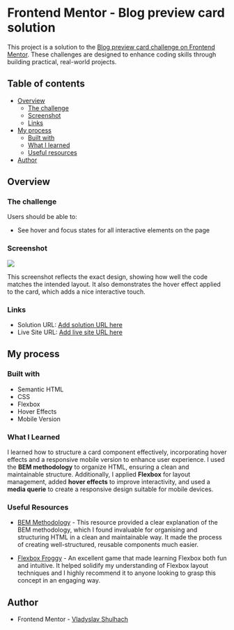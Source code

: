 # Frontend Mentor - Blog preview card solution

This project is a solution to the [Blog preview card challenge on Frontend Mentor](https://www.frontendmentor.io/challenges/blog-preview-card-ckPaj01IcS). These challenges are designed to enhance coding skills through building practical, real-world projects.

## Table of contents

- [Overview](#overview)
  - [The challenge](#the-challenge)
  - [Screenshot](#screenshot)
  - [Links](#links)
- [My process](#my-process)
  - [Built with](#built-with)
  - [What I learned](#what-i-learned)
  - [Useful resources](#useful-resources)
- [Author](#author)

## Overview

### The challenge

Users should be able to:

- See hover and focus states for all interactive elements on the page

### Screenshot

![](./screenshot.jpg)

This screenshot reflects the exact design, showing how well the code matches the intended layout. It also demonstrates the hover effect applied to the card, which adds a nice interactive touch.

### Links

- Solution URL: [Add solution URL here](https://your-solution-url.com)
- Live Site URL: [Add live site URL here](https://your-live-site-url.com)

## My process

### Built with

- Semantic HTML
- CSS
- Flexbox
- Hover Effects
- Mobile Version

### What I Learned

I learned how to structure a card component effectively, incorporating hover effects and a responsive mobile version to enhance user experience. I used the **BEM methodology** to organize HTML, ensuring a clean and maintainable structure. Additionally, I applied **Flexbox** for layout management, added **hover effects** to improve interactivity, and used a **media querie** to create a responsive design suitable for mobile devices.

### Useful Resources

- [BEM Methodology](https://en.bem.info/methodology/) - This resource provided a clear explanation of the BEM methodology, which I found invaluable for organising and structuring HTML in a clean and maintainable way. It made the process of creating well-structured, reusable components much easier.
  
- [Flexbox Froggy](https://flexboxfroggy.com/) - An excellent game that made learning Flexbox both fun and intuitive. It helped solidify my understanding of Flexbox layout techniques and I highly recommend it to anyone looking to grasp this concept in an engaging way.

## Author

- Frontend Mentor - [Vladyslav Shulhach](https://www.frontendmentor.io/profile/Vladyslav-Shulhach)
